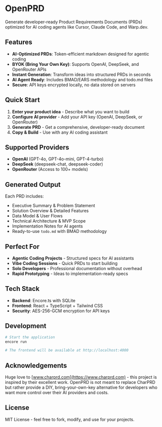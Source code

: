 # OpenPRD

Generate developer-ready Product Requirements Documents (PRDs) optimized for AI coding agents like Cursor, Claude Code, and Warp.dev.

## Features

- **AI-Optimized PRDs**: Token-efficient markdown designed for agentic coding
- **BYOK (Bring Your Own Key)**: Supports OpenAI, DeepSeek, and OpenRouter APIs
- **Instant Generation**: Transform ideas into structured PRDs in seconds
- **AI Agent Ready**: Includes BMAD/EARS methodology and todo.md files
- **Secure**: API keys encrypted locally, no data stored on servers

## Quick Start

1. **Enter your product idea** - Describe what you want to build
2. **Configure AI provider** - Add your API key (OpenAI, DeepSeek, or OpenRouter)
3. **Generate PRD** - Get a comprehensive, developer-ready document
4. **Copy & Build** - Use with any AI coding assistant

## Supported Providers

- **OpenAI** (GPT-4o, GPT-4o-mini, GPT-4-turbo)
- **DeepSeek** (deepseek-chat, deepseek-coder)
- **OpenRouter** (Access to 100+ models)

## Generated Output

Each PRD includes:
- Executive Summary & Problem Statement
- Solution Overview & Detailed Features
- Data Model & User Flows
- Technical Architecture & MVP Scope
- Implementation Notes for AI agents
- Ready-to-use `todo.md` with BMAD methodology

## Perfect For

- **Agentic Coding Projects** - Structured specs for AI assistants
- **Vibe Coding Sessions** - Quick PRDs to start building
- **Solo Developers** - Professional documentation without overhead
- **Rapid Prototyping** - Ideas to implementation-ready specs

## Tech Stack

- **Backend**: Encore.ts with SQLite
- **Frontend**: React + TypeScript + Tailwind CSS
- **Security**: AES-256-GCM encryption for API keys

## Development

```bash
# Start the application
encore run

# The frontend will be available at http://localhost:4000
```

## Acknowledgements

Huge love to [www.charprd.com](https://www.charprd.com) - this project is inspired by their excellent work. OpenPRD is not meant to replace CharPRD but rather provide a DIY, bring-your-own-key alternative for developers who want more control over their AI providers and costs.

## License

MIT License - feel free to fork, modify, and use for your projects.
